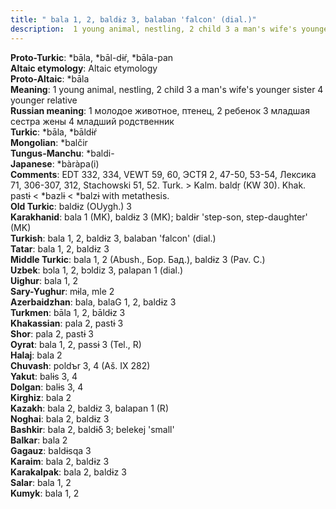 ```yaml
---
title: " bala 1, 2, baldɨz 3, balaban 'falcon' (dial.)"
description:  1 young animal, nestling, 2 child 3 a man's wife's younger sister 4 younger relative
---
```


<strong>Proto-Turkic</strong>:  *bāla, *bāl-dɨŕ, *bāla-pan<br>
<strong>Altaic etymology</strong>:  Altaic etymology<br>
<strong> Proto-Altaic</strong>:  *bāla<br>
<strong>Meaning</strong>:  1 young animal, nestling, 2 child 3 a man's wife's younger sister 4 younger relative<br>
<strong>Russian meaning</strong>:  1 молодое животное, птенец, 2 ребенок 3 младшая сестра жены 4 младший родственник<br>
<strong>Turkic</strong>:  *bāla, *bāldɨŕ<br>
<strong>Mongolian</strong>:  *balčir<br>
<strong>Tungus-Manchu</strong>:  *baldi-<br>
<strong>Japanese</strong>:  *bàràpa(i)<br>
<strong>Comments</strong>:  EDT 332, 334, VEWT 59, 60, ЭСТЯ 2, 47-50, 53-54, Лексика 71, 306-307, 312, Stachowski 51, 52. Turk. > Kalm. baldṛ (KW 30). Khak. pastɨ < *bazlɨ < *balzɨ with metathesis.<br>
<strong>Old Turkic</strong>:  baldɨz (OUygh.) 3<br>
<strong>Karakhanid</strong>:  bala 1 (MK), baldɨz 3 (MK); baldɨr 'step-son, step-daughter' (MK)<br>
<strong>Turkish</strong>:  bala 1, 2, baldɨz 3, balaban 'falcon' (dial.)<br>
<strong>Tatar</strong>:  bala 1, 2, baldɨz 3<br>
<strong>Middle Turkic</strong>:  bala 1, 2 (Abush., Бор. Бад.), baldɨz 3 (Pav. C.)<br>
<strong>Uzbek</strong>:  bɔla 1, 2, bɔldiz 3, palapan 1 (dial.)<br>
<strong>Uighur</strong>:  bala 1, 2<br>
<strong>Sary-Yughur</strong>:  mɨla, mle 2<br>
<strong>Azerbaidzhan</strong>:  bala, balaG 1, 2, baldɨz 3<br>
<strong>Turkmen</strong>:  bāla 1, 2, bāldɨz 3<br>
<strong>Khakassian</strong>:  pala 2, pastɨ 3<br>
<strong>Shor</strong>:  pala 2, pastɨ 3<br>
<strong>Oyrat</strong>:  bala 1, 2, passɨ 3 (Tel., R)<br>
<strong>Halaj</strong>:  bala 2<br>
<strong>Chuvash</strong>:  poldъr 3, 4 (Aš. IX 282)<br>
<strong>Yakut</strong>:  balɨs 3, 4<br>
<strong>Dolgan</strong>:  balɨs 3, 4<br>
<strong>Kirghiz</strong>:  bala 2<br>
<strong>Kazakh</strong>:  bala 2, baldɨz 3, balapan 1 (R)<br>
<strong>Noghai</strong>:  bala 2, baldɨz 3<br>
<strong>Bashkir</strong>:  bala 2, baldɨδ 3; belekej 'small'<br>
<strong>Balkar</strong>:  bala 2<br>
<strong>Gagauz</strong>:  baldɨsqa 3<br>
<strong>Karaim</strong>:  bala 2, baldɨz 3<br>
<strong>Karakalpak</strong>:  bala 2, baldɨz 3<br>
<strong>Salar</strong>:  bala 1, 2<br>
<strong>Kumyk</strong>:  bala 1, 2<br>


